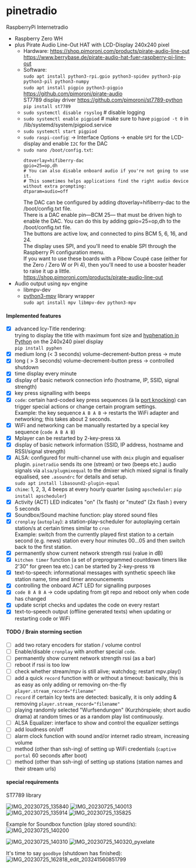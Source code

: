 # pinetradio
RaspberryPi Internetradio

* Raspberry Zero WH
* plus Pirate Audio Line-Out HAT with LCD-Display 240x240 pixel
  * Hardware: https://shop.pimoroni.com/products/pirate-audio-line-out  
  https://www.berrybase.de/pirate-audio-hat-fuer-raspberry-pi-line-out
  * Software:  
  `sudo apt install python3-rpi.gpio python3-spidev python3-pip python3-pil python3-numpy`  
  `sudo apt install pigpio python3-pigpio`  
  https://github.com/pimoroni/pirate-audio  
  ST7789 display driver https://github.com/pimoroni/st7789-python  
  `pip install st7789`
  * `sudo systemctl disable rsyslog` # disable logging
  * `sudo systemctl enable pigpiod` # make sure to have `pigpiod -t 0` in /lib/systemd/system/pigpiod.service
  * `sudo systemctl start pigpiod`
  * `sudo raspi-config`: → Interface Options → enable `SPI` for the LCD-display and enable `I2C` for the DAC
  * `sudo nano /boot/config.txt`:
    ```
    dtoverlay=hifiberry-dac
    gpio=25=op,dh
    # You can also disable onboard audio if you're not going to use it.
    # This sometimes helps applications find the right audio device without extra prompting:
    dtparam=audio=off
    ```
    The DAC can be configured by adding dtoverlay=hifiberry-dac to the /boot/config.txt file.  
    There is a DAC enable pin—BCM 25— that must be driven high to enable the DAC. You can do this by adding gpio=25=op,dh to the /boot/config.txt file.  
    The buttons are active low, and connected to pins BCM 5, 6, 16, and 24.  
    The display uses SPI, and you'll need to enable SPI through the Raspberry Pi configuration menu.  
    If you want to use these boards with a Pibow Coupé case (either for the Zero / Zero W or Pi 4), then you'll need to use a booster header to raise it up a little.  
    https://shop.pimoroni.com/products/pirate-audio-line-out
* Audio output using `mpv` engine
  * libmpv-dev
  * [python3-mpv](https://github.com/jaseg/python-mpv) library wrapper  
  ` sudo apt install mpv libmpv-dev python3-mpv `

#### Implemented features
- [x] advanced Icy-Title rendering:  
  trying to display the title with maximum font size and [hyphenation in Python](https://github.com/Kozea/Pyphen) on the 240x240 pixel display  
  `pip install pyphen`
- [x] medium long (< 3 seconds) volume-decrement-button press → mute
- [x] long ( > 3 seconds) volume-decrement-button press → controlled shutdown
- [x] time display every minute
- [x] display of basic network connection info (hostname, IP, SSID, signal strength)
- [x] key press signalling with beeps
- [x] `code`: certain hard-coded key press sequences (à la [port knocking](https://en.wikipedia.org/wiki/Port_knocking)) can trigger special actions or change certain program settings.  
  Example: the key sequence `A B A B` → restarts the WiFi adapter and networking; this takes about 2 seconds.
- [x] WiFi and networking can be manually restarted by a special key sequence (`code A B A B`)
- [x] Mplayer can be restarted by 2-key-press `XA` 
- [x] display of basic network information (SSID, IP address, hostname and RSSI/signal strength)
- [x] ALSA: configured for multi-channel use with `dmix` plugin and equaliser plugin. `pinetradio` sends its one (stream) or two (beeps etc.) audio signals via `alsa/plugmixequal` to the dmixer which mixed signal is finally equalised, see `.asoundrc` for details and setup.  
`sudo apt install libasound2-plugin-equal`
- [x] `chime`: 1, 2, 3, 4 beeps at every hourly quarter (using `apscheduler`: `pip install apscheduler`)
- [x] Activity (ACT) LED indicates "on" (1x flash) or "muted" (2x flash ) every 5 seconds
- [X] Soundbox/Sound machine function: play stored sound files 
- [x] `cronplay` (`autoplay`): a station-play-scheduler for autoplaying certain station/s at certain times similar to `cron`  
Example: switch from the currently played first station to a certain second (e.g. news) station every hour minutes 00…05 and then switch back to the first station.
- [X] permanently show current network strength rssi (value in dB)
- [x] `kitchen timer` function (a set of preprogrammed countdown timers like 2'30" for green tea etc.) can be started by 2-key-press `YB`
- [x] text-to-speech: informational messages with synthetic speech like station name, time and timer announcements 
- [x] controlling the onboard ACT LED for signalling purposes
- [x] `code B A B A` → code updating from git repo and reboot only when code has changed
- [x] update script checks and updates the code on every restart
- [x] text-to-speech output (offline generated texts) when updating or restarting code or WiFi 

#### TODO / Brain storming section

- [ ] add two rotary encoders for station / volume control
- [ ] Enable/disable `cronplay` with another special `code`.
- [ ] permanently show current network strength rssi (as a bar)
- [ ] reboot if rssi is too low
- [ ] check whether stream/mpv is still alive; watchdog; restart mpv.play()
- [ ] add a quick `record` function with or without a timeout: basically, this is as easy as only adding or removing on-the-fly `player.stream_record="filename"`
- [ ] `record` if certain Icy texts are detected: basically, it is only adding & removing `player.stream_record="filename"`
- [ ] playing randomly selected "Wurfsendungen" (Kurzhörspiele; short audio drama) at random times or as a random play list continuously.
- [ ] ALSA Equalizer: interface to show and control the equalizer settings
- [ ] add loudness on/off
- [ ] alarm clock function with sound and/or internet radio stream, increasing volume
- [ ] method (other than ssh-ing) of setting up WiFi credentials (`captive portal` 60 seconds after boot)
- [ ] method (other than ssh-ing) of setting up stations (station names and their stream urls)

#### special requirements

ST7789 library

![IMG_20230725_135840](https://github.com/Wikinaut/pinetradio/assets/1151915/f162a05a-f5a4-4932-a170-3500a65d41fc)
![IMG_20230725_140013](https://github.com/Wikinaut/pinetradio/assets/1151915/fdb11677-6a03-4492-b4d7-7b9d8328f64d)
![IMG_20230725_135914](https://github.com/Wikinaut/pinetradio/assets/1151915/730eeee9-a4cc-49a8-bcdc-015435f6a621)
![IMG_20230725_135825](https://github.com/Wikinaut/pinetradio/assets/1151915/8f711843-cfd5-4fad-94f0-c7d036789f70)

Example for Soundbox function (play stored sound/s):
![IMG_20230725_140200](https://github.com/Wikinaut/pinetradio/assets/1151915/6af0ea34-13c1-4ac0-b091-0662c8553f7e)

![IMG_20230725_140310](https://github.com/Wikinaut/pinetradio/assets/1151915/8a286525-d7e0-4c76-8f6e-d9183f5519eb)
![IMG_20230725_140320_pyxelate](https://github.com/Wikinaut/pinetradio/assets/1151915/3da61a90-ce56-4991-970f-830c2e808682)

It's time to say `goodbye` (shutdown has finished):
![IMG_20230725_162818_edit_203241560851799](https://github.com/Wikinaut/pinetradio/assets/1151915/54f533b8-15a6-443f-8d48-9f5d79695d9f)
